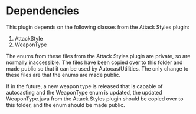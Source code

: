 # Dependencies

This plugin depends on the following classes from the Attack Styles plugin:
1. AttackStyle
2. WeaponType

The enums from these files from the Attack Styles plugin are private, so are normally inaccessible. The files have been
copied over to this folder and made public so that it can be used by AutocastUtilities. 
The only change to these files are that the enums are made public. 

If in the future, a new weapon type is released that is capable of autocasting and the WeaponType
enum is updated, the updated WeaponType.java from the Attack Styles plugin should be copied
over to this folder, and the enum should be made public.

